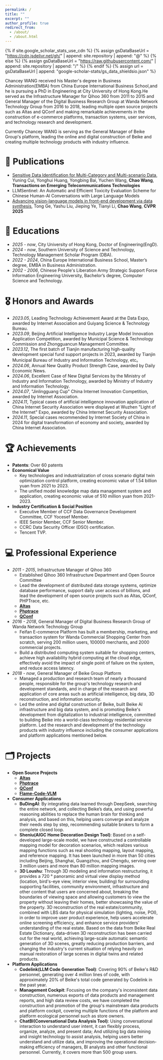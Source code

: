 ```yaml
---
permalink: /
title: ""
excerpt: ""
author_profile: true
redirect_from: 
  - /about/
  - /about.html
---
```


{% if site.google_scholar_stats_use_cdn %}
{% assign gsDataBaseUrl = "https://cdn.jsdelivr.net/gh/" | append: site.repository | append: "@" %}
{% else %}
{% assign gsDataBaseUrl = "https://raw.githubusercontent.com/" | append: site.repository | append: "/" %}
{% endif %}
{% assign url = gsDataBaseUrl | append: "google-scholar-stats/gs_data_shieldsio.json" %}

<span class='anchor' id='about-me'></span>

Chancey WANG received his Master's degree in Business Administration(EMBA) from China Europe International Business School,and he is pursuing a PhD in Engineering at City University of Hong Kong.He served as the Infrastructure Manager for Qihoo 360 from 2011 to 2015 and General Manager of the Digital Business Research Group at Wanda Network Technology Group from 2016 to 2018, leading multiple open source projects such as Altas and QConf and making remarkable achievements in the construction of e-commerce platforms, transaction systems, user services, and technology research and development.

Currently Chancey WANG is serving as the General Manager of Beike Group's platform, leading the online and digital construction of Beike and creating multiple technology products with industry influence.

# 📝 Publications 

- [Sensitive Data ldentification for Multi-Category and Multi-scenario Data](https://onlinelibrary.wiley.com/doi/10.1002/ett.4983), Yuning Cui, Yonghui Huang, Yongbing Bai, Yuchen Wang, **Chao Wang**, **Transactions on Emerging Telecommunications Technologies**
- LLMSentinel: An Automatic and Efficient Toxicity Evaluation Scheme for Chinese Human-Al
Conversations with Large Language Models
- [Advancing vision-language models in front-end development via data synthesis](https://arxiv.org/pdf/2503.01619), Tong Ge, Yashu Liu, Jieping Ye, Tianyi Li, **Chao Wang**, **CVPR 2025**

# 📖 Educations
- *2025 - now*, City University of Hong Kong, Doctor of Engineering(EngD). 
- *2024 - now*, Southern University of Science and Technology, Technology Management Scholar Program (DBA). 
- *2022 - 2024*, China Europe International Business School, Master’s degree, EMBA in Business Administration.
- *2002 - 2006*, Chinese People's Liberation Army Strategic Support Force Information Engineering University, Bachelor’s degree, Computer Science and Technology.

# 🎖 Honors and Awards
- *2023.05*, Leading Technology Achievement Award at the Data Expo, awarded by Internet Association and Guiyang Science & Technology Bureau.
- *2023.09*, Beijing Artificial Intelligence Industry Large Model Innovation Application Competition, awarded by Municipal Science & Technology Commission and Zhongguancun Management Committee.
- *2023.12*, The first batch of Tianjin manufacturing high-quality development special fund support projects in 2023, awarded by Tianjin Municipal Bureau of Industry and Information Technology, etc。
- *2024.06*, Annual New Quality Product Strength Case, awarded by Daily Economic News.
- *2024.06*, Excellent Case of New Digital Services by the Ministry of Industry and Information Technology, awarded by Ministry of Industry and Information Technology.
- *2024.07*, "Jinlingguang Cup" China Internet Innovation Competition, awarded by Internet Association.
- *2024.11*, Typical cases of artificial intelligence innovation application of China Internet Security Association were displayed at Wuzhen "Light of the Internet" Expo, awarded by China Internet Security Association.
- *2024.11*, Special cases recommended by Internet Society of China in 2024 for digital transformation of economy and society, awarded by China Internet Association.

# 🏆️ Achievements
- **Patents**: Over 60 patents
- **Economical Value**
  - Key technologies and industrialization of cross scenario digital twin optimization control platform, creating economic value of 1.54 billion yuan from 2021 to 2023.
  - The unified model knowledge map data management system and application, creating economic value of 510 million yuan from 2021-2023.
- **Industry Certification & Social Position**
  - Executive Member of CCF Data Governance Development Committee, CCF Yocesef Member.
  - IEEE Senior Member, CCF Senior Member.
  - CCRC Data Security Officer (DSO) certification.
  - Tencent TVP.

# 💻 Professional Experience
- *2011 - 2015*, Infrastructure Manager of Qihoo 360
  - Established Qihoo 360 Infrastructure Department and Open Source Committee
  - Lead the development of distributed data storage systems, optimize database performance, support daily user access of billions, and lead the development of open source projects such as Altas, QConf,  PHPTrace, etc.
  - [**Altas**](https://github.com/Qihoo360/Atlas)
  - [**Phptrace**](https://github.com/Qihoo360/phptrace)
  - [**QConf**](https://github.com/Qihoo360/QConf)
- *2016 - 2018*, General Manager of Digital Business Research Group of Wanda Network Technology Group
  - Feifan E-commerce Platform has built a membership, marketing, and transaction system for Wanda Commercial Shopping Center from scratch, serving 200 million users, 100000 merchants, and 2000 commercial projects.
  - Build a distributed computing system suitable for shopping centers, achieve high availability hybrid computing at the cloud edge, effectively avoid the impact of single point of failure on the system, and reduce access latency.
- *2018 - now*, General Manager of Beike Group Platform
  - Managed a production and research team of nearly a thousand people, responsible for the group's technology research and development standards, and in charge of the research and application of core areas such as artificial intelligence, big data, 3D reconstruction, and information security.
  - Led the online and digital construction of Beike, built Beike AI infrastructure and big data system, and is promoting Beike's development from digitalization to industrial intelligence, committed to building Beike into a world-class technology residential service platform. Led the research and development of the technology products with industry influence including the consumer applications and platform applications mentioned below.

# 🗂️ Projects
- **Open Source Projects**
  - [**Altas**](https://github.com/Qihoo360/Atlas)
  - [**Phptrace**](https://github.com/Qihoo360/phptrace)
  - [**QConf**](https://github.com/Qihoo360/QConf)
  - [**Flame-Code-VLM**](https://github.com/Flame-Code-VLM/Flame-Code-VLM)
- **Consumer Applications**
    - **BuDingAI**: By integrating data learned through DeepSeek, searching the entire network, and collecting Beike’s data, and using powerful reasoning abilities to replace the human brain for thinking and analysis, and based on this, helping users converge and analyze their needs step by step, recommending suitable brokers to form a complete closed loop.
    - **Sheniu(AIGC Home Decoration Design Tool)**: Based on a self-developed large-scale model, we have constructed a controllable mapping model for decoration scenarios, which realizes various mapping functions such as real shooting mapping, layout mapping, and reference mapping. It has been launched in more than 50 cities including Beijing, Shanghai, Guangzhou, and Chengdu, serving over 3 million users and more than 80 million mapping images.
    - **3D Loushu**: Through 3D modeling and information restructuring, it provides a 720 ° panoramic and virtual view display method (location, bird's-eye view, interior view, building) for surrounding supporting facilities, community environment, infrastructure and other content that users are concerned about, breaking the boundaries of viewing space and allowing customers to view the property without leaving their homes, better showcasing the value of the property. 3D reconstruction of the real estate/community, combined with LBS data for physical simulation (lighting, noise, POI), in order to improve user product experience, help users accelerate online screening efficiency, and enhance service providers' understanding of the real estate. Based on the data from Beike Real Estate Dictionary, data-driven 3D reconstruction has been carried out for the real world, achieving large-scale automatic semantic generation of 3D scenes, greatly reducing production barriers, and changing the industry's current situation of relying heavily on manual restoration of large scenes in digital twins and related products.
- **Platform Applications**
    - **Codelink(LLM Code Generation Tool)**: Covering 90% of Beike's R&D personnel, generating over 4 million lines of code, with approximately 20% of Beike's total code generated by Codelink in the past year.
    - **Management Cockpit**: Focusing on the company's inconsistent data construction, numerous exports of data products and management reports, and high data review costs, we have completed the construction and promotion of the group's mainstream data products and platform cockpit, covering multiple functions of the platform and platform ecological personnel such as store owners.
    - **ChatBI(Conversational Data Analysis Tool)**: Using conversational interaction to understand user intent, it can flexibly process, organize, analyze, and present data; And utilizing big data mining and insight technology to assist analysis, helping users better understand and utilize data, and improving the operational decision-making efficiency of managers, BI analysts and other functional personnel. Currently, it covers more than 500 group users.
